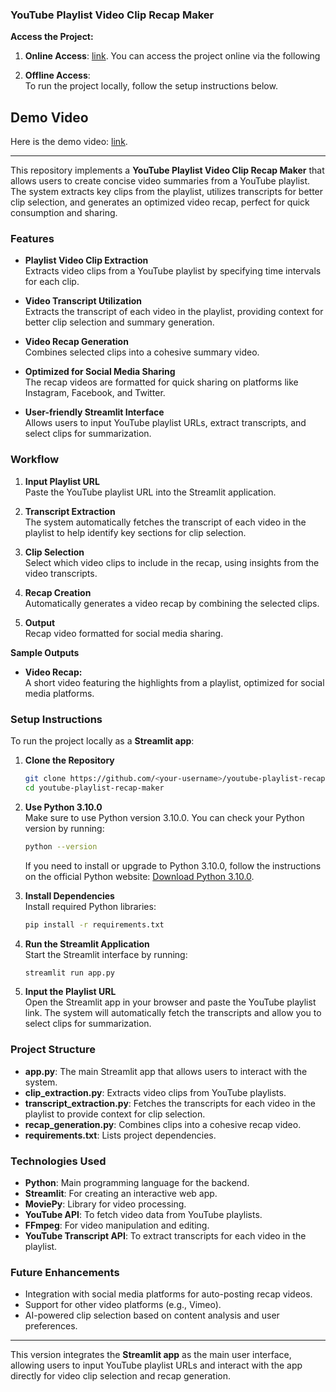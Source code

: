 ### **YouTube Playlist Video Clip Recap Maker**

**Access the Project:**


1. **Online Access**:  [link](https://youtubeplaylistclipmerger-ipszpkcedglkhzrkfnhrvb.streamlit.app/).
   You can access the project online via the following 
   
2. **Offline Access**:  
   To run the project locally, follow the setup instructions below.


## Demo Video

Here is the demo video: [link](https://youtu.be/REU3zSqUGLs).

---

This repository implements a **YouTube Playlist Video Clip Recap Maker** that allows users to create concise video summaries from a YouTube playlist. The system extracts key clips from the playlist, utilizes transcripts for better clip selection, and generates an optimized video recap, perfect for quick consumption and sharing.

### Features

- **Playlist Video Clip Extraction**  
  Extracts video clips from a YouTube playlist by specifying time intervals for each clip.

- **Video Transcript Utilization**  
  Extracts the transcript of each video in the playlist, providing context for better clip selection and summary generation.

- **Video Recap Generation**  
  Combines selected clips into a cohesive summary video.

- **Optimized for Social Media Sharing**  
  The recap videos are formatted for quick sharing on platforms like Instagram, Facebook, and Twitter.

- **User-friendly Streamlit Interface**  
  Allows users to input YouTube playlist URLs, extract transcripts, and select clips for summarization.

### Workflow

1. **Input Playlist URL**  
   Paste the YouTube playlist URL into the Streamlit application.

2. **Transcript Extraction**  
   The system automatically fetches the transcript of each video in the playlist to help identify key sections for clip selection.

3. **Clip Selection**  
   Select which video clips to include in the recap, using insights from the video transcripts.

4. **Recap Creation**  
   Automatically generates a video recap by combining the selected clips.

5. **Output**  
   Recap video formatted for social media sharing.

**Sample Outputs**

- **Video Recap:**  
  A short video featuring the highlights from a playlist, optimized for social media platforms.

### Setup Instructions

To run the project locally as a **Streamlit app**:

1. **Clone the Repository**

   ```bash
   git clone https://github.com/<your-username>/youtube-playlist-recap-maker.git  
   cd youtube-playlist-recap-maker  
   ```

2. **Use Python 3.10.0**  
   Make sure to use Python version 3.10.0. You can check your Python version by running:

   ```bash
   python --version  
   ```

   If you need to install or upgrade to Python 3.10.0, follow the instructions on the official Python website: [Download Python 3.10.0](https://www.python.org/downloads/release/python-3100/).

3. **Install Dependencies**  
   Install required Python libraries:

   ```bash
   pip install -r requirements.txt  
   ```

4. **Run the Streamlit Application**  
   Start the Streamlit interface by running:

   ```bash
   streamlit run app.py  
   ```

5. **Input the Playlist URL**  
   Open the Streamlit app in your browser and paste the YouTube playlist link. The system will automatically fetch the transcripts and allow you to select clips for summarization.

### Project Structure

- **app.py**: The main Streamlit app that allows users to interact with the system.
- **clip_extraction.py**: Extracts video clips from YouTube playlists.
- **transcript_extraction.py**: Fetches the transcripts for each video in the playlist to provide context for clip selection.
- **recap_generation.py**: Combines clips into a cohesive recap video.
- **requirements.txt**: Lists project dependencies.

### Technologies Used

- **Python**: Main programming language for the backend.
- **Streamlit**: For creating an interactive web app.
- **MoviePy**: Library for video processing.
- **YouTube API**: To fetch video data from YouTube playlists.
- **FFmpeg**: For video manipulation and editing.
- **YouTube Transcript API**: To extract transcripts for each video in the playlist.

### Future Enhancements

- Integration with social media platforms for auto-posting recap videos.
- Support for other video platforms (e.g., Vimeo).
- AI-powered clip selection based on content analysis and user preferences.

---

This version integrates the **Streamlit app** as the main user interface, allowing users to input YouTube playlist URLs and interact with the app directly for video clip selection and recap generation.
